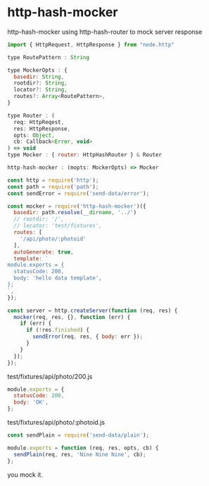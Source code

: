 http-hash-mocker
====

http-hash-mocker using http-hash-router to mock server response


```js
import { HttpRequest, HttpResponse } from "node.http"

type RoutePattern : String

type MockerOpts : {
  basedir: String,
  rootdir?: String,
  locator?: String,
  routes?: Array<RoutePattern>,
}

type Router : (
  req: HttpReqest,
  res: HttpResponse,
  opts: Object,
  cb: Callback<Error, void>
) => void
type Mocker : { router: HttpHashRouter } & Router

http-hash-mocker : (mopts: MockerOpts) => Mocker
```

```js
const http = require('http');
const path = require('path');
const sendError = require('send-data/error');

const mocker = require('http-hash-mocker')({
  basedir: path.resolve(__dirname, '../')
  // rootdir: '/',
  // locator: 'test/fixtures',
  routes: [
    '/api/photo/:photoid'
  ],
  autoGenerate: true,
  template: `
module.exports = {
  statusCode: 200,
  body: 'hello data template',
};
`,
});

const server = http.createServer(function (req, res) {
  mocker(req, res, {}, function (err) {
    if (err) {
      if (!res.finished) {
        sendError(req, res, { body: err });
      }
    }
  });
});
```

test/fixtures/api/photo/200.js

```js
module.exports = {
  statusCode: 200,
  body: 'OK',
};
```

test/fixtures/api/photo/:photoid.js

```js
const sendPlain = require('send-data/plain');

module.exports = function (req, res, opts, cb) {
  sendPlain(req, res, 'Nine Nine Nine', cb);
};
```

you mock it.
